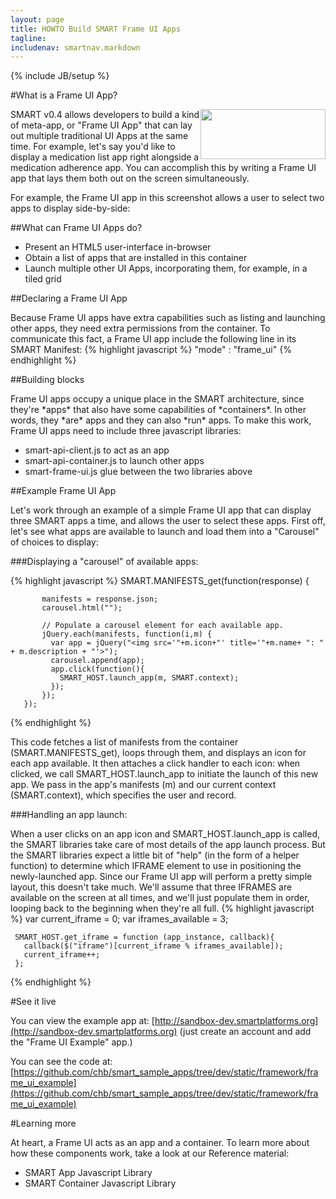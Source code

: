 ```yaml
---
layout: page
title: HOWTO Build SMART Frame UI Apps
tagline:
includenav: smartnav.markdown
---
```

{% include JB/setup %}

<div id="toc"> </div>


#What is a Frame UI App?

<a href="{{BASE_PATH}}/images/Frame-ui-screenshot.png" target="_blank"><img src="{{BASE_PATH}}/images/Frame-ui-screenshot.png" style="float: right" width="200" height="80"></a>

SMART v0.4 allows developers to build a kind of meta-app, or "Frame UI App" that can lay out multiple traditional UI Apps at the same time. For example, let's say you'd like to display a medication list app right alongside a medication adherence app. You can accomplish this by writing a Frame UI app that lays them both out on the screen simultaneously.

For example, the Frame UI app in this screenshot allows a user to select two apps to display side-by-side: 

##What can Frame UI Apps do?

<ul><li>
    Present an HTML5 user-interface in-browser</li>
    <li>Obtain a list of apps that are installed in this container</li>
    <li>Launch multiple other UI Apps, incorporating them, for example, in a tiled grid </li>
	</ul>	
	
##Declaring a Frame UI App

Because Frame UI apps have extra capabilities such as listing and launching other apps, they need extra permissions from the container. To communicate this fact, a Frame UI app include the following line in its SMART Manifest: 
{% highlight javascript %}
 "mode" : "frame_ui"
{% endhighlight  %}

##Building blocks

Frame UI apps occupy a unique place in the SMART architecture, since they're \*apps\* that also have some capabilities of \*containers\*. In other words, they \*are\* apps and they can also \*run\* apps. To make this work, Frame UI apps need to include three javascript libraries:
<ul><li>
    smart-api-client.js to act as an app</li>
<li>smart-api-container.js to launch other apps</li>
<li>smart-frame-ui.js glue between the two libraries above </li>
</ul>

##Example Frame UI App

Let's work through an example of a simple Frame UI app that can display three SMART apps a time, and allows the user to select these apps. First off, let's see what apps are available to launch and load them into a "Carousel" of choices to display: 

###Displaying a "carousel" of available apps:

{% highlight javascript %}
SMART.MANIFESTS_get(function(response) {

           manifests = response.json;             
           carousel.html("");

           // Populate a carousel element for each available app.
           jQuery.each(manifests, function(i,m) {
             var app = jQuery("<img src='"+m.icon+"' title='"+m.name+ ": " + m.description + "'>");
             carousel.append(app);
             app.click(function(){
               SMART_HOST.launch_app(m, SMART.context);
             });
           });
       });
	   
{% endhighlight  %}

This code fetches a list of manifests from the container \(SMART.MANIFESTS\_get\), loops through them, and displays an icon for each app available. It then attaches a click handler to each icon: when clicked, we call SMART_HOST.launch\_app to initiate the launch of this new app. We pass in the app's manifests \(m\) and our current context \(SMART.context\), which specifies the user and record. 

###Handling an app launch:

When a user clicks on an app icon and SMART\_HOST.launch_app is called, the SMART libraries take care of most details of the app launch process. But the SMART libraries expect a little bit of \"help\" \(in the form of a helper function\) to determine which IFRAME element to use in positioning the newly-launched app. Since our Frame UI app will perform a pretty simple layout, this doesn't take much. We'll assume that three IFRAMES are available on the screen at all times, and we'll just populate them in order, looping back to the beginning when they're all full. 
{% highlight javascript %}
     var current_iframe = 0;
     var iframes_available = 3;

     SMART_HOST.get_iframe = function (app_instance, callback){
       callback($("iframe")[current_iframe % iframes_available]);
       current_iframe++;
     };
{% endhighlight  %}

#See it live

You can view the example app at: [http://sandbox-dev.smartplatforms.org](http://sandbox-dev.smartplatforms.org) \(just create an account and add the "Frame UI Example" app.\)

You can see the code at: [https://github.com/chb/smart_sample_apps/tree/dev/static/framework/frame_ui_example](https://github.com/chb/smart_sample_apps/tree/dev/static/framework/frame_ui_example) 

#Learning more

At heart, a Frame UI acts as an app and a container. To learn more about how these components work, take a look at our Reference material: 

<ul>
<li>SMART App Javascript Library</li>
<li>SMART Container Javascript Library</li>
</ul>



